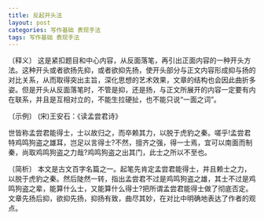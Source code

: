 ```yaml
---
title: 反起开头法
layout: post
categories: 写作基础 表现手法
tags: 写作基础 表现手法
---
```


〔释义〕 这是紧扣题目和中心内容，从反面落笔，再引出正面内容的一种开头方法。这种开头或者欲扬先抑，或者欲抑先扬，使开头部分与正文内容形成抑与扬的对比关系，从而取得突出主旨，深化思想的艺术效果，文章的结构也会因此曲折多姿。但是开头从反面落笔时，不管是抑，还是扬，与正文所展开的内容一定要有内在联系，并且是互相对立的，不能生拉硬扯，也不能只说“一面之词”。

〔示例〕 (宋)王安石：《读孟尝君诗》 

世皆称孟尝君能得士，士以故归之，而卒赖其力，以脱于虎豹之秦。嗟乎!孟尝君特鸡鸣狗盗之雄耳，岂足以言得士?不然，擅齐之强，得一士焉，宜可以南面而制秦，尚取鸡鸣狗盗之力哉?鸡鸣狗盗之出其门，此士之所以不至也。

〔简析〕 本文是古文百字名篇之一。起笔先肯定孟尝君能得士，并且赖士之力，以脱于虎豹之秦。然后陡然一转，指出孟尝君不过是鸡鸣狗盗之雄，其士不过是鸡鸣狗盗之辈，能算什么士，又能算什么得士?把所谓孟尝君能得士做了彻底否定。文章先扬后抑，欲抑先扬，抑扬有致，曲尽其妙，在对比中明确地表达了作者的观点。 